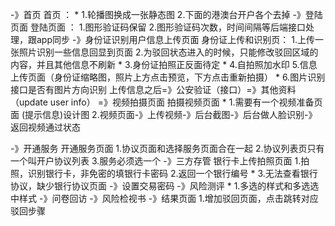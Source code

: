 
-》首页
首页 ：
    * 1.轮播图换成一张静态图
    2.下面的港澳台开户各个去掉
-》登陆页面
登陆页面 ：
    1.图形验证码保留
    2.图形验证码次数，时间间隔等后端接口处理，跟app同步
-》身份证识别用户信息上传页面
身份证上传和识别页：
    1.上传一张照片识别一些信息回显到页面
    2.为驳回状态进入的时候，只能修改驳回区域的内容，并且其他信息不刷新
    * 3.身份证拍照正反面待定
    * 4.自拍照加水印
    5.信息上传页面（身份证缩略图，照片上方点击预览，下方点击重新拍摄）
    * 6.图片识别接口是否有图片方向识别
上传信息之后=》公安验证（接口）=》其他资料（update user info）
=》视频拍摄页面
拍摄视频页面
    * 1.需要有一个视频准备页面 (提示信息)设计图
    2.视频页面-》上传视频-》后台截图-》后台做人脸识别-》返回视频通过状态

-》开通服务
开通服务页面
    1.协议页面和选择服务页面合在一起
    2.协议列表页只有一个叫开户协议列表
    3.服务必须选一个
-》三方存管
银行卡上传拍照页面
    1.拍照，识别银行卡，非免密的填银行卡密码
    2.返回一个银行编号
    * 3.无法查看银行协议，缺少银行协议页面
-》设置交易密码
-》风险测评
    * 1.多选的样式和多选选中样式
-》问卷回访
-》风险检视书
-》结果页面
    1.增加驳回页面，点击跳转对应驳回步骤